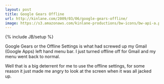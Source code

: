 ```yaml
---
layout: post
title: Google Gears Offline
url: http://kinlane.com/2009/03/06/google-gears-offline/
image: https://s3.amazonaws.com/kinlane-productions/bw-icons/bw-api-a.png
---
```

{% include JB/setup %}
Google Gears or the Offline Settings is what had screwed up my Gmail (Google Apps) left hand menu bar.  I just turned offline off for Gmail and my menu went back to normal.

Well that is a big deterrent for me to use the offline settings, for some reason it just made me angry to look at the screen when it was all jacked up.